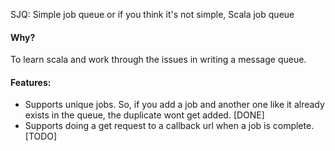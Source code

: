 SJQ: Simple job queue or if you think it's not simple, Scala job queue

#### Why?
 To learn scala and work through the issues in writing a message queue.
#### Features:
  - Supports unique jobs. So, if you add a job and another one like it already exists in the queue, the duplicate wont get added.  [DONE]
  - Supports doing a get request to a callback url when a job is complete. [TODO]
